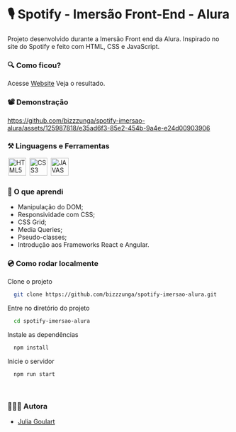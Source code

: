 # 🎙️ Spotify - Imersão Front-End - Alura

Projeto desenvolvido durante a Imersão Front end da Alura. Inspirado no site do Spotify e feito com HTML, CSS e JavaScript.

### 🔍 Como ficou?

Acesse <a href="https://bizzzunga.github.io/spotify-imersao-alura/">Website</a> Veja o resultado.

### 📽️ Demonstração

https://github.com/bizzzunga/spotify-imersao-alura/assets/125987818/e35ad6f3-85e2-454b-9a4e-e24d00903906

### ⚒ Linguagens e Ferramentas 
<div display-flex >
<img width="40px" hspace="2px" loading="lazy" src="https://cdn.jsdelivr.net/gh/devicons/devicon/icons/html5/html5-original-wordmark.svg" title = "HTML5" width="40" height="40" />
<img width="40px" hspace="2px" loading="lazy" src="https://cdn.jsdelivr.net/gh/devicons/devicon/icons/css3/css3-original-wordmark.svg" title = "CSS3" width="40" height="40"/>
<img width="40px" hspace="2px" loading="lazy" src="https://cdn.jsdelivr.net/gh/devicons/devicon/icons/javascript/javascript-original.svg" title = "JAVASCRIPT" width="40" height="40"/>
</div>


### 📖 O que aprendi

 - Manipulação do DOM;
 - Responsividade com CSS;
 - CSS Grid;
 - Media Queries;
 - Pseudo-classes;
 - Introdução aos Frameworks React e Angular.


### 💿 Como rodar localmente

Clone o projeto

```bash
  git clone https://github.com/bizzzunga/spotify-imersao-alura.git
```

Entre no diretório do projeto

```bash
  cd spotify-imersao-alura
```

Instale as dependências

```bash
  npm install
```

Inicie o servidor

```bash
  npm run start
```

<br>


### 🙋🏻‍♀️ Autora

- [Julia Goulart](https://www.linkedin.com/in/juliagoulartux/)
